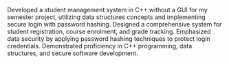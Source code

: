 Developed a student management system in C++ without a GUI for my semester project, utilizing data structures concepts and implementing secure login with password hashing. Designed a comprehensive system for student registration, course enrolment, and grade tracking. Emphasized data security by applying password hashing techniques to protect login credentials. Demonstrated proficiency in C++ programming, data structures, and secure software development.
